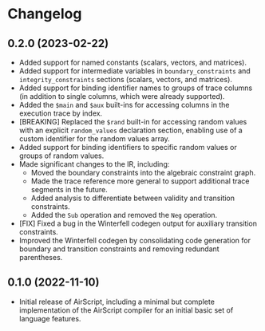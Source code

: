# Changelog

## 0.2.0 (2023-02-22)

- Added support for named constants (scalars, vectors, and matrices).
- Added support for intermediate variables in `boundary_constraints` and `integrity_constraints` sections (scalars, vectors, and matrices).
- Added support for binding identifier names to groups of trace columns (in addition to single columns, which were already supported).
- Added the `$main` and `$aux` built-ins for accessing columns in the execution trace by index.
- [BREAKING] Replaced the `$rand` built-in for accessing random values with an explicit `random_values` declaration section, enabling use of a custom identifier for the random values array.
- Added support for binding identifiers to specific random values or groups of random values.
- Made significant changes to the IR, including:
  - Moved the boundary constraints into the algebraic constraint graph.
  - Made the trace reference more general to support additional trace segments in the future.
  - Added analysis to differentiate between validity and transition constraints.
  - Added the `Sub` operation and removed the `Neg` operation.
- [FIX] Fixed a bug in the Winterfell codegen output for auxiliary transition constraints.
- Improved the Winterfell codegen by consolidating code generation for boundary and transition constraints and removing redundant parentheses.

## 0.1.0 (2022-11-10)

- Initial release of AirScript, including a minimal but complete implementation of the AirScript compiler for an initial basic set of language features.
